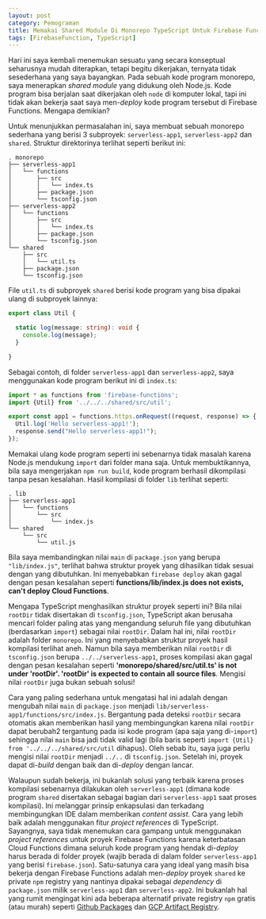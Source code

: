 ```yaml
---
layout: post
category: Pemograman
title: Memakai Shared Module Di Monorepo TypeScript Untuk Firebase Functions
tags: [FirebaseFunction, TypeScript]
---
```


Hari ini saya kembali menemukan sesuatu yang secara konseptual seharusnya mudah diterapkan, tetapi begitu dikerjakan, ternyata tidak sesederhana yang saya bayangkan.  Pada sebuah kode program monorepo, saya menerapkan *shared module* yang didukung oleh Node.js.  Kode program bisa berjalan saat dikerjakan oleh `node` di komputer lokal, tapi ini tidak akan bekerja saat saya men-*deploy* kode program tersebut di Firebase Functions. Mengapa demikian?

Untuk menunjukkan permasalahan ini, saya membuat sebuah monorepo sederhana yang berisi 3 subproyek: `serverless-app1`, `serverless-app2` dan `shared`.  Struktur direktorinya terlihat seperti berikut ini:

```
. monorepo
├── serverless-app1  
│   └── functions    
│       ├── src      
│       │   └── index.ts
│       ├── package.json
│       └── tsconfig.json
├── serverless-app2  
│   └── functions    
│       ├── src      
│       │   └── index.ts
│       ├── package.json
│       └── tsconfig.json
└── shared  
    ├── src    
    │   └── util.ts
    ├── package.json      
    └── tsconfig.json  
```

File `util.ts` di subproyek `shared` berisi kode program yang bisa dipakai ulang di subproyek lainnya:

```typescript
export class Util {

  static log(message: string): void {
    console.log(message);
  }

}
```

Sebagai contoh, di folder `serverless-app1` dan `serverless-app2`, saya menggunakan kode program berikut ini di `index.ts`:

```typescript
import * as functions from 'firebase-functions';
import {Util} from '../../../shared/src/util';

export const app1 = functions.https.onRequest((request, response) => {
  Util.log('Hello serverless-app1!');
  response.send("Hello serverless-app1!");
});
```

Memakai ulang kode program seperti ini sebenarnya tidak masalah karena Node.js mendukung `import` dari folder mana saja.  Untuk membuktikannya, bila saya mengerjakan `npm run build`, kode program berhasil dikompilasi tanpa pesan kesalahan.  Hasil kompilasi di folder `lib` terlihat seperti:

```
. lib
├── serverless-app1
│   └── functions
│       └── src
│           └── index.js
└── shared
    └── src
        └── util.js
```

Bila saya membandingkan nilai `main` di `package.json` yang berupa `"lib/index.js"`, terlihat bahwa struktur proyek yang dihasilkan tidak sesuai dengan yang dibutuhkan.  Ini menyebabkan `firebase deploy` akan gagal dengan pesan kesalahan seperti **functions/lib/index.js does not exists, can't deploy Cloud Functions**.

Mengapa TypeScript menghasilkan struktur proyek seperti ini?  Bila nilai `rootDir` tidak disertakan di `tsconfig.json`, TypeScript akan berusaha mencari folder paling atas yang mengandung seluruh file yang dibutuhkan (berdasarkan `import`) sebagai nilai `rootDir`.  Dalam hal ini, nilai `rootDir` adalah folder `monorepo`.  Ini yang menyebabkan struktur proyek hasil kompilasi terlihat aneh.  Namun bila saya memberikan nilai `rootDir` di `tsconfig.json` berupa `../../serverless-app1`, proses kompilasi akan gagal dengan pesan kesalahan seperti **'monorepo/shared/src/util.ts' is not under 'rootDir'. 'rootDir' is expected to contain all source files**.  Mengisi nilai `rootDir` juga bukan sebuah solusi!

Cara yang paling sederhana untuk mengatasi hal ini adalah dengan mengubah nilai `main` di `package.json` menjadi `lib/serverless-app1/functions/src/index.js`.  Bergantung pada deteksi `rootDir` secara otomatis akan memberikan hasil yang membingungkan karena nilai `rootDir` dapat berubah2 tergantung pada isi kode program (apa saja yang di-`import`) sehingga nilai `main` bisa jadi tidak valid lagi (bila baris seperti `import {Util} from '../../../shared/src/util` dihapus).  Oleh sebab itu, saya juga perlu mengisi nilai `rootDir` menjadi `../..` di `tsconfig.json`.  Setelah ini, proyek dapat di-*build* dengan baik dan di-*deploy* dengan lancar.

Walaupun sudah bekerja, ini bukanlah solusi yang terbaik karena proses kompilasi sebenarnya dilakukan oleh `serverless-app1` (dimana kode program `shared` disertakan sebagai bagian dari `serverless-app1` saat proses kompilasi).  Ini melanggar prinsip enkapsulasi dan terkadang membingungkan IDE dalam memberikan *content assist*.  Cara yang lebih baik adalah menggunakan fitur *project references* di TypeScript.  Sayangnya, saya tidak menemukan cara gampang untuk menggunakan *project references* untuk proyek Firebase Functions karena keterbatasan Cloud Functions dimana seluruh kode program yang hendak di-*deploy* harus berada di folder proyek (wajib berada di dalam folder `serverless-app1` yang berisi `firebase.json`).  Satu-satunya cara yang ideal yang masih bisa bekerja dengan Firebase Functions adalah men-*deploy* proyek `shared` ke private `npm` registry yang nantinya dipakai sebagai *dependency* di `package.json` milik `serverless-app1` dan `serverless-app2`.  Ini bukanlah hal yang rumit mengingat kini ada beberapa alternatif private registry `npm` gratis (atau murah) seperti [Github Packages](https://github.com/features/packages) dan [GCP Artifact Registry](https://cloud.google.com/artifact-registry). 